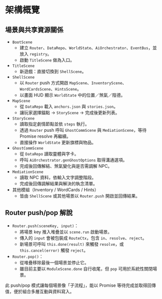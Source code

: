 # 架構概覽

## 場景與共享資源關係
- `BootScene`
  - 建立 `Router`、`DataRepo`、`WorldState`、`AiOrchestrator`、`EventBus`，並放入 `registry`。
  - 啟動 `TitleScene` 做為入口。
- `TitleScene`
  - 新遊戲：直接切換到 `ShellScene`。
- `ShellScene`
  - 以 `Router` push 方式開啟 `MapScene`、`InventoryScene`、`WordCardsScene`、`HintsScene`。
  - 以畫面 HUD 顯示 `WorldState` 中的位置／煞氣／陰德。
- `MapScene`
  - 從 `DataRepo` 載入 `anchors.json` 與 `stories.json`。
  - 讓玩家選擇錨點 → `StoryScene` → 完成後更新列表。
- `StoryScene`
  - 讀取指定劇情節點並依 `steps` 執行。
  - 透過 `Router` push 呼叫 `GhostCommScene` 與 `MediationScene`，等待 Promise resolve 再繼續。
  - 直接操作 `WorldState` 更新旗標與物品。
- `GhostCommScene`
  - 從 `DataRepo` 讀取靈體與字卡。
  - 呼叫 `AiOrchestrator.genGhostOptions` 取得溝通選項。
  - 完成後回傳解結、煞氣變化與是否需調解 NPC。
- `MediationScene`
  - 讀取 NPC 資料，依輸入文字調整階段。
  - 完成後回傳調解結果與解決的執念清單。
- 其他模組（Inventory / WordCards / Hints）
  - 皆由 `ShellScene` 或其他場景以 `Router.push` 開啟並回傳結果。

## Router push/pop 解說
- `Router.push(sceneKey, input)`：
  - 將場景 key 推入堆疊並以 `scene.run` 啟動場景。
  - 傳入的 `input` 會被包裝成 `RouteCtx`，包含 `in`、`resolve`、`reject`。
  - 新場景可呼叫 `this.done(result)` 來觸發 `resolve`，或 `this.cancel(error)` 觸發 `reject`。
- `Router.pop()`：
  - 從堆疊移除最後一個場景並停止它。
  - 雖目前主要以 `ModuleScene.done` 自行收尾，但 `pop` 可用於系統性關閉場景。 

此 push/pop 模式讓每個場景像「子流程」，能以 Promise 等待完成並取得回傳值，便於組合多層互動與資料寫入。 